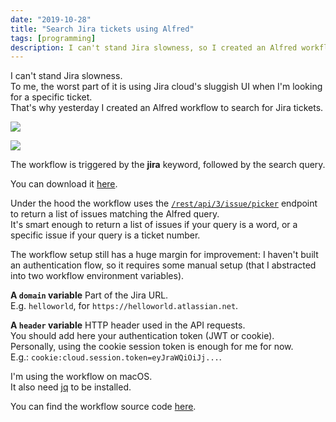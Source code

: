 ```yaml
---
date: "2019-10-28"
title: "Search Jira tickets using Alfred"
tags: [programming]
description: I can't stand Jira slowness, so I created an Alfred workflow to search for Jira tickets.
---
```


I can't stand Jira slowness.  
To me, the worst part of it is using Jira cloud's sluggish UI when I'm looking for a specific ticket.  
That's why yesterday I created an Alfred workflow to search for Jira tickets.

![](/images/jira-multi.png)

![](/images/jira-single.png)

The workflow is triggered by the **jira** keyword, followed by the search query.

You can download it [here](https://github.com/mmazzarolo/alfred-jira-search/releases/latest).

Under the hood the workflow uses the [`/rest/api/3/issue/picker`](https://developer.atlassian.com/cloud/jira/platform/rest/v3/?utm_source=%2Fcloud%2Fjira%2Fplatform%2Frest%2F&utm_medium=302#api-rest-api-3-issue-picker-get) endpoint to return a list of issues matching the Alfred query.  
It's smart enough to return a list of issues if your query is a word, or a specific issue if your query is a ticket number.

The workflow setup still has a huge margin for improvement: I haven't built an authentication flow, so it requires some manual setup (that I abstracted into two workflow environment variables).

**A `domain` variable**
Part of the Jira URL.  
E.g. `helloworld`, for `https://helloworld.atlassian.net`.

**A `header` variable**
HTTP header used in the API requests.  
You should add here your authentication token (JWT or cookie).  
Personally, using the cookie session token is enough for me for now.  
E.g.: `cookie:cloud.session.token=eyJraWQiOiJj...`.

I'm using the workflow on macOS.  
It also need [jq](https://stedolan.github.io/jq/) to be installed.

You can find the workflow source code [here](https://github.com/mmazzarolo/alfred-jira-search).
